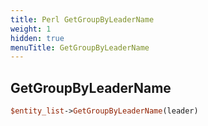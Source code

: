 ```yaml
---
title: Perl GetGroupByLeaderName
weight: 1
hidden: true
menuTitle: GetGroupByLeaderName
---
```

## GetGroupByLeaderName
```perl
$entity_list->GetGroupByLeaderName(leader)
```